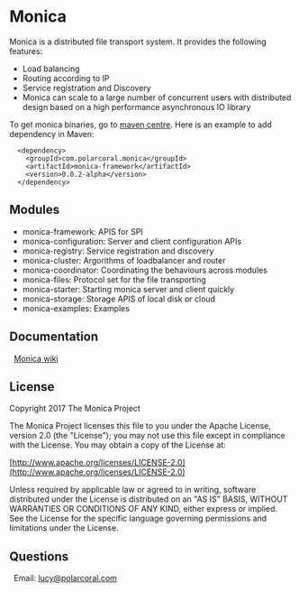 # Monica
Monica is a distributed file transport system. It provides the following features:
*  Load balancing  
*  Routing according to IP   
*  Service registration and Discovery  
*  Monica can scale to a large number of concurrent users with distributed design based on a high performance asynchronous IO library

  To get monica binaries, go to [maven centre](http://search.maven.org/#search%7Cga%7C1%7Cmonica). Here is an example to add dependency in Maven:
  
      <dependency>
        <groupId>com.polarcoral.monica</groupId>
        <artifactId>monica-framework</artifactId>
        <version>0.0.2-alpha</version>
      </dependency>
## Modules
*  monica-framework:    APIS for SPI
*  monica-configuration:    Server and client configuration APIs
*  monica-registry:    Service registration and discovery
*  monica-cluster:    Argorithms of loadbalancer and router
*  monica-coordinator:    Coordinating the behaviours across modules
*  monica-files:    Protocol set for the file transporting
*  monica-starter:    Starting monica server and client quickly
*  monica-storage:    Storage APIS of local disk or cloud
*  monica-examples:    Examples
## Documentation
   [Monica wiki](https://github.com/polarcoral/monica/wiki/Getting-started)
## License
  Copyright 2017 The Monica Project
 
  The Monica Project licenses this file to you under the Apache License,
  version 2.0 (the "License"); you may not use this file except in compliance
  with the License. You may obtain a copy of the License at:  <br />
   
   [http://www.apache.org/licenses/LICENSE-2.0](http://www.apache.org/licenses/LICENSE-2.0)  <br />
 
 Unless required by applicable law or agreed to in writing, software
  distributed under the License is distributed on an "AS IS" BASIS, WITHOUT
  WARRANTIES OR CONDITIONS OF ANY KIND, either express or implied. See the
  License for the specific language governing permissions and limitations
  under the License.
  
## Questions
   Email: lucy@polarcoral.com
